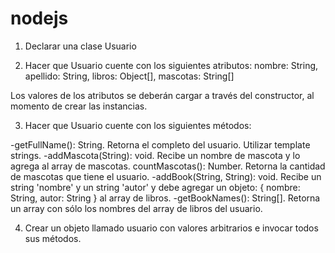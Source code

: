 # nodejs
1) Declarar una clase Usuario

2) Hacer que Usuario cuente con los siguientes atributos:
nombre: String, apellido: String, libros: Object[], mascotas: String[]

Los valores de los atributos se deberán cargar a través del constructor, al momento de crear
las instancias.

3) Hacer que Usuario cuente con los siguientes métodos:

-getFullName(): String. Retorna el completo del usuario. Utilizar template strings.
-addMascota(String): void. Recibe un nombre de mascota y lo agrega al array de mascotas.
countMascotas(): Number. Retorna la cantidad de mascotas que tiene el usuario.
-addBook(String, String): void. Recibe un string 'nombre' y un string 'autor' y debe agregar un objeto: { nombre: String, autor: String } al array de libros.
-getBookNames(): String[]. Retorna un array con sólo los nombres del array de libros del usuario.

4) Crear un objeto llamado usuario con valores arbitrarios e invocar todos sus métodos.